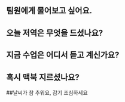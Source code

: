 ## 팀원에게 물어보고 싶어요.

## 오늘 저역은 무엇을 드셨나요?

## 지금 수업은 어디서 듣고 계신가요?

## 혹시 맥북 지르셨나요?

##날씨가 참 추워요, 감기 조심하세요